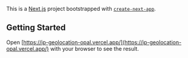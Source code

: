 This is a [Next.js](https://nextjs.org/) project bootstrapped with [`create-next-app`](https://github.com/vercel/next.js/tree/canary/packages/create-next-app).

## Getting Started

Open [https://ip-geolocation-opal.vercel.app/](https://ip-geolocation-opal.vercel.app/) with your browser to see the result.
